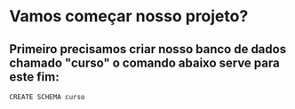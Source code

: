 # Vamos começar nosso projeto?
## Primeiro precisamos criar nosso banco de dados chamado "curso" o comando abaixo serve para este fim:
    CREATE SCHEMA curso
